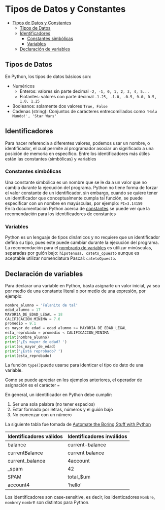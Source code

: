 # Tipos de Datos y Constantes

- [Tipos de Datos y Constantes](#tipos-de-datos-y-constantes)
  - [Tipos de Datos](#tipos-de-datos)
  - [Identificadores](#identificadores)
    - [Constantes simbólicas](#constantes-simb%c3%b3licas)
    - [Variables](#variables)
  - [Declaración de variables](#declaraci%c3%b3n-de-variables)

## Tipos de Datos
En Python, los tipos de datos básicos son:
- Numéricos
  - Enteros: valores sin parte decimal `-2, -1, 0, 1, 2, 3, 4, 5...`
  - Flotantes: valores con parte decimal `-1.25, -1.0, -0.5, 0.0, 0.5, 1.0, 1.25`
- Booleanos: solamente dos valores `True, False`
- Cadenas (string): Conjuntos de carácteres entrecomillados como `'Hola Mundo!', 'Star Wars'`

## Identificadores
Para hacer referencia a diferentes valores, podemos usar un nombre, o identificador, el cual permite al programador asociar un significado a una posición de memoria en específico. Entre los identificadores más útiles están las constantes (simbólicas) y variables

### Constantes simbólicas
Una constante simbólica es un nombre que se le da a un valor que no cambia durante la ejecución del programa. Python no tiene forma de forzar el valor constante de un identificador, sin embargo, cuando se quiere tener un identificador que conceptualmente cumpla tal función, se puede especificar con un nombre en mayúsculas, por ejemplo: 
`PI=3.14159`  
En la documentación Python acerca de [constantes](https://www.python.org/dev/peps/pep-0008/#constants) se puede ver que la recomendación para los identificadores de constantes

### Variables
Python es un lenguaje de tipos dinámicos y no requiere que un identificador defina su tipo, pues este puede cambiar durante la ejecución del programa. La recomendación para el [nombrado de variables](https://www.python.org/dev/peps/pep-0008/#function-and-variable-names) es utilizar minúsculas, separadas por guión bajo: `hipotenusa, cateto_opuesto` aunque es aceptable utilizar nomenclatura Pascal: `catetoOpuesto`.

## Declaración de variables
Para declarar una variable en Python, basta asignarle un valor inicial, ya sea por medio de una constante literal o por medio de una expresión, por ejemplo:

```python
nombre_alumno = 'Fulanito de tal'
edad_alumno = 17
MAYORIA_DE_EDAD_LEGAL = 18
CALIFICACION_MINIMA = 7.0
promedio = 9.1
es_mayor_de_edad = edad_alumno >= MAYORIA_DE_EDAD_LEGAL
esta_reprobado = promedio < CALIFICACION_MINIMA
print(nombre_alumno)
print('¿Es mayor de edad? ')
print(es_mayor_de_edad)
print('¿Está reprobado? ')
print(esta_reprobado)
``` 
La función `type()`puede usarse para identicar el tipo de dato de una variable.

Como se puede apreciar en los ejemplos anteriores, el operador de asignación es el carácter `=`

En general, un identificador en Python debe cumplir:
1. Ser una sola palabra (no tener espacios)
2. Estar formado por letras, números y el guión bajo
3. No comenzar con un número

La siguiente tabla fue tomada de [Automate the Boring Stuff with Python](https://automatetheboringstuff.com/)   

 Identificadores válidos | Identificadores inválidos 
 ----------------------- | ------------------------- 
 balance                 | current-balance           
 currentBalance          | current balance           
 current_balance         | 4account                  
| _spam                   | 42                        |
| SPAM                    | total_$um                 |
| account4                | 'hello'                   |

Los identificadores son case-sensitive, es decir, los identicadores `Nombre`, `nombre`y `nombrE` son distintos para Python.